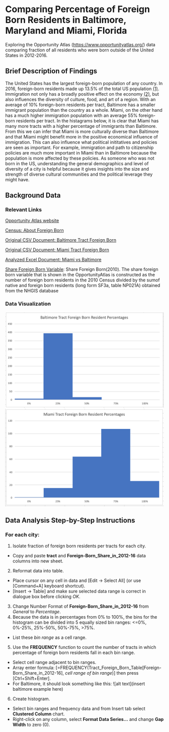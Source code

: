 # Comparing Percentage of Foreign Born Residents in Baltimore, Maryland and Miami, Florida 
Exploring the Opportunity Atlas (https://www.opportunityatlas.org/) data comparing fraction of all residents who were born outside of the United States in 2012-2016.

## Brief Description of Findings
The United States has the largest foreign-born population of any country. In 2016, foreign-born residents made up 13.5% of the total US population [(1)](https://www.reuters.com/article/us-usa-immigration-data/u-s-foreign-born-population-swells-to-highest-in-over-a-century-idUSKCN1LT2HZ). Immigration not only has a broadly positive effect on the economy [(2)](https://budgetmodel.wharton.upenn.edu/issues/2016/1/27/the-effects-of-immigration-on-the-united-states-economy), but also influences the diversity of culture, food, and art of a region. 
With an average of 10% foreign-born residents per tract, Baltimore has a smaller immigrant population than the country as a whole. Miami, on the other hand has a much higher immigration population with an average 55% foreign-born residents per tract.
In the histagrams below, it is clear that Miami has many more tracts with a higher percentage of immigrants than Baltimore.
From this we can infer that Miami is more culturally diverse than Baltimore and that Miami might benefit more in the positive economical influence of immigration. This can also influence what political inititatives and policies are seen as important. For example, immigration and path to citizenship policies are much more important in Miami than in Baltimore because the population is more affected by these policies. 
As someone who was not born in the US, understanding the general demographics and level of diversity of a city is helpful because it gives insights into the size and strength of diverse cultural communities and the political leverage they might have. 

## Background Data 
### Relevant Links
[Opportunity Atlas website](https://www.opportunityatlas.org/)

[Census: About Foreign Born](https://www.census.gov/topics/population/foreign-born/about.html)

[Original CSV Document: Baltimore Tract Foreign Born](https://github.com/CamilaCamacho/comparing_baltimore_miami_foreign-born/blob/master/baltimore_shown_tract_foreign_share2016.csv)

[Original CSV Document: Miami Tract Foreign Born](https://github.com/CamilaCamacho/comparing_baltimore_miami_foreign-born/blob/master/miami_shown_tract_foreign_share2016.csv)

[Analyzed Excel Document: Miami vs Baltimore](https://github.com/CamilaCamacho/comparing_baltimore_miami_foreign-born/blob/master/miami_vs_baltimore_tract_foreign_share2016.xlsx)

[Share Foreign Born Variable](https://opportunityinsights.org/wp-content/uploads/2018/10/atlas_paper.pdf):
Share Foreign Born(2010).  The share foreign born variable that is shown in the OpportunityAtlas is constructed as the number of foreign born residents in the 2010 Census divided by the sumof native and foreign born residents (long form SF3a,  table NP021A) obtained from the NHGIS database

### Data Visualization
![alt text](https://github.com/CamilaCamacho/comparing_baltimore_miami_foreign-born/blob/master/Baltimore%20Histogram.png)
![alt text](https://github.com/CamilaCamacho/comparing_baltimore_miami_foreign-born/blob/master/Miami%20Histogram.png)

## Data Analysis Step-by-Step Instructions
### For each city:
1. Isolate fraction of foreign born residents per tracts for each city.
  * Copy and paste **tract** and **Foreign-Born_Share_in_2012-16** data columns into new sheet.
2. Reformat data into table.
  * Place cursor on any cell in data and [Edit -> Select All] (or use [Command+A] keyboard shortcut).
  * [Insert -> Table] and make sure selected data range is correct in dialogue box before clicking *OK*.
3. Change Number Format of **Foreign-Born_Share_in_2012-16** from _General_ to _Percentage_.
4. Because the data is in percentages from 0% to 100%, the bins for the histogram can be divided into 5 equally sized bin ranges: <=0%, 0%-25%, 25%-50%, 50%-75%, >75%.
  * List these _bin range_ as a cell range. 
5. Use the **FREQUENCY** function to count the number of tracts in which percentage of foreign born residents fall in each bin range.
  * Select cell range adjacent to bin ranges. 
  * Array enter formula: [=FREQUENCY(Tract_Foreign_Born_Table[Foreign-Born_Share_in_2012-16], _cell range of bin range_)] then press [Ctrl+Shift+Enter].
  * For Baltimore, it should look something like this: ![alt text](insert baltimore example here)
6. Create histogram.
  * Select bin ranges and frequency data and from Insert tab select **Clustered Column** chart.
  * Right-click on any column, select **Format Data Series...** and change **Gap Width** to zero (0).
